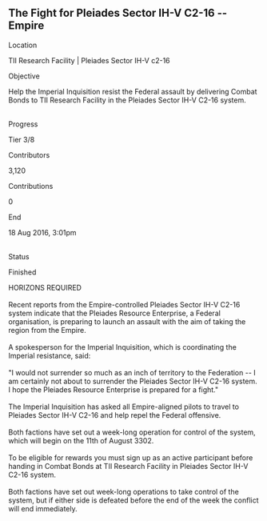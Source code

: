 ## The Fight for Pleiades Sector IH-V C2-16 -- Empire

Location

TII Research Facility \| Pleiades Sector IH-V c2-16

Objective

Help the Imperial Inquisition resist the Federal assault by delivering
Combat Bonds to TII Research Facility in the Pleiades Sector IH-V C2-16
system.

\
Progress

Tier 3/8

Contributors

3,120

Contributions

0

End

18 Aug 2016, 3:01pm

\
Status

Finished

HORIZONS REQUIRED\
\
Recent reports from the Empire-controlled Pleiades Sector IH-V C2-16
system indicate that the Pleiades Resource Enterprise, a Federal
organisation, is preparing to launch an assault with the aim of taking
the region from the Empire.\
\
A spokesperson for the Imperial Inquisition, which is coordinating the
Imperial resistance, said:\
\
"I would not surrender so much as an inch of territory to the Federation
-- I am certainly not about to surrender the Pleiades Sector IH-V C2-16
system. I hope the Pleiades Resource Enterprise is prepared for a
fight."\
\
The Imperial Inquisition has asked all Empire-aligned pilots to travel
to Pleiades Sector IH-V C2-16 and help repel the Federal offensive.\
\
Both factions have set out a week-long operation for control of the
system, which will begin on the 11th of August 3302.\
\
To be eligible for rewards you must sign up as an active participant
before handing in Combat Bonds at TII Research Facility in Pleiades
Sector IH-V C2-16 system.\
\
Both factions have set out week-long operations to take control of the
system, but if either side is defeated before the end of the week the
conflict will end immediately.
